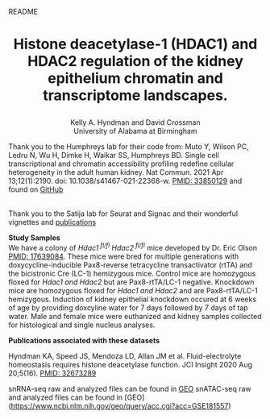 README
# <p align="center"><b>Histone deacetylase-1 (HDAC1) and HDAC2 regulation of the kidney epithelium chromatin and transcriptome landscapes.</hx></b></br>
<p align="center"> Kelly A. Hyndman and David Crossman <br>
University of Alabama at Birmingham <br></c>

Thank you to the Humphreys lab for their code from:  Muto Y, Wilson PC, Ledru N, Wu H, Dimke H, Waikar SS, Humphreys BD.
Single cell transcriptional and chromatin accessibility profiling redefine cellular heterogeneity in the adult human kidney. 
Nat Commun. 2021 Apr 13;12(1):2190. doi: 10.1038/s41467-021-22368-w. [PMID: 33850129](https://pubmed.ncbi.nlm.nih.gov/33850129/) and found on [GitHub](https://github.com/p4rkerw/Muto_Wilson_NComm_2020) <br><br>

Thank you to the Satija lab for Seurat and Signac and their wonderful vignettes and [publications](https://satijalab.org/seurat/authors.html) 

<b>Study Samples <br></b>
We have a colony of <i>Hdac1<sup> fl/fl</sup> Hdac2<sup> fl/fl</sup></i> mice developed by Dr. Eric Olson [PMID: 17639084](https://pubmed.ncbi.nlm.nih.gov/17639084/).  These mice were bred for multiple generations with doxycycline-inducible Pax8-reverse tetracycline transactivator (rtTA) and the bicistronic Cre (LC-1) hemizygous mice. Control mice are homozygous floxed for <i> Hdac1 and Hdac2 </i> but are Pax8-rtTA/LC-1 negative.  Knockdown mice are homozygous floxed for <i> Hdac1 and Hdac2 </i> and are Pax8-rtTA/LC-1 hemizygous.  Induction of kidney epithelial knockdown occured at 6 weeks of age by providing doxcyline water for 7 days followed by 7 days of tap water.  Male and female mice were euthanized and kidney samples collected for histological and single nucleus analyses.



<b>Publications associated with these datasets </br></b>

Hyndman KA, Speed JS, Mendoza LD, Allan JM et al. Fluid-electrolyte homeostasis requires histone deacetylase function. 
JCI Insight 2020 Aug 20;5(16). [PMID: 32673289](https://pubmed.ncbi.nlm.nih.gov/32673289/) <br>

snRNA-seq raw and analyzed files can be found in [GEO](https://www.ncbi.nlm.nih.gov/geo/query/acc.cgi?acc=GSE148354)
snATAC-seq raw and analyzed files can be found in [GEO] (https://www.ncbi.nlm.nih.gov/geo/query/acc.cgi?acc=GSE181557)
